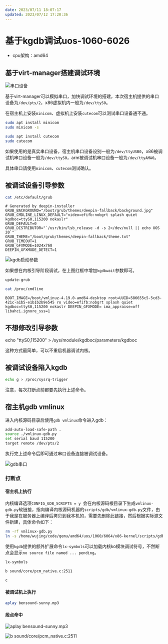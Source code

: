 ```yaml
---
date: 2023/07/11 18:07:17
updated: 2023/07/12 17:20:36
---
```


# 基于kgdb调试uos-1060-6026

- cpu架构：amd64

## 基于virt-manager搭建调试环境

![串口设备](https://cdn.jsdelivr.net/gh/realwujing/picture-bed/20230711172931.png)

基于virt-manager可以模拟串口，加快调试环境的搭建，本次宿主机提供的串口设备为`/dev/pts/2`，x86虚拟机内一般为`/dev/ttyS0`。

在宿主机上安装`minicom`、虚拟机上安装`cutecom`可以测试串口设备通不通。

```bash
sudo apt install minicom
sudo minicom -s
```

```bash
sudo apt install cutecom
sudo cutecom
```

如果使用的是真实串口设备，宿主机串口设备设别一般为`/dev/ttyUSB0`，x86被调试机串口设备一般为`/dev/ttyS0`，arm被调试机串口设备一般为`/dev/ttyAMA0`。

具体串口请使用`minicom`、`cutecom`测试确认。

## 被调试设备引导参数

```bash
cat /etc/default/grub
```

```text
# Generated by deepin-installer
GRUB_BACKGROUND="/boot/grub/themes/deepin-fallback/background.jpg"
GRUB_CMDLINE_LINUX_DEFAULT="video=efifb:nobgrt splash quiet kgdboc=ttyS0,115200 nokaslr"
GRUB_DEFAULT=0
GRUB_DISTRIBUTOR="`/usr/bin/lsb_release -d -s 2>/dev/null || echo UOS 20`"
GRUB_THEME="/boot/grub/themes/deepin-fallback/theme.txt"
GRUB_TIMEOUT=1
GRUB_GFXMODE=1024x768
DEEPIN_GFXMODE_DETECT=1
```

![kgdb启动参数](https://cdn.jsdelivr.net/gh/realwujing/picture-bed/20230711174403.png)

如果想在内核引导阶段调试，在上图红框中增加`kgdbwait`参数即可。

```bash
update-grub
```

```bash
cat /proc/cmdline
```

```text
BOOT_IMAGE=/boot/vmlinuz-4.19.0-amd64-desktop root=UUID=586655c5-5cd3-421c-a1b5-e1b1b2b9e545 ro video=efifb:nobgrt splash quiet kgdboc=ttyS0,115200 nokaslr DEEPIN_GFXMODE= ima_appraise=off libahci.ignore_sss=1
```

## 不想修改引导参数

echo "ttyS0,115200" > /sys/module/kgdboc/parameters/kgdboc

这种方式最简单，可以不重启机器调试内核。

## 被调试设备陷入kgdb

```bash
echo g > /proc/sysrq-trigger
```

注意，每次打断点前都要先执行上述命令。

## 宿主机gdb vmlinux

进入内核源码目录后使用`gdb vmlinux`命令进入gdb：

```bash
add-auto-load-safe-path .
source ./vmlinux-gdb.py
set serial baud 115200
target remote /dev/pts/2
```

执行完上述命令后即可通过串口设备连接被调试设备。

![gdb串口](https://cdn.jsdelivr.net/gh/realwujing/picture-bed/20230711175332.png)

### 打断点

#### 宿主机上执行

内核编译选项`CONFIG_GDB_SCRIPTS = y `会在内核源码根目录下生成`vmlinux-gdb.py`软链接，指向编译内核源码机器的`scripts/gdb/vmlinux-gdb.py`文件，由于我是在服务器上编译后拷贝到我本机的，需要先删除此链接，然后根据实际源文件新建，具体命令如下：

```bash
rm -rf vmlinux-gdb.py
ln -s /home/wujing/code/qemu/amd64/uos/1060/6064/x86-kernel/scripts/gdb/vmlinux-gdb.py vmlinux-gdb.py
```

使用`kgdb`提供的额外扩展命令`lx-symbols`可以加载内核ko模块调试符号，不然断点会显示`no source file named ... pending`。

```bash
lx-symbols
```

```bash
b sound/core/pcm_native.c:2511
```

```bash
c
```

#### 被调试机上执行

```bash
aplay bensound-sunny.mp3
```

#### 段点命中

![aplay bensound-sunny.mp3](https://cdn.jsdelivr.net/gh/realwujing/picture-bed/20230711180243.png)

![b sound/core/pcm_native.c:2511](https://cdn.jsdelivr.net/gh/realwujing/picture-bed/企业微信截图_16890632761750.png)
